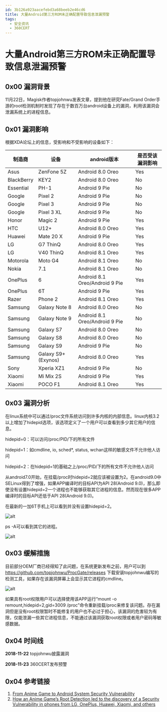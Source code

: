```yaml
---
id: 3b126a923aacefebd3a68beeb2e46cd6
title: 大量Android第三方ROM未正确配置导致信息泄漏预警
tags: 
  - 安全资讯
  - 360CERT
---
```


# 大量Android第三方ROM未正确配置导致信息泄漏预警

0x00 漏洞背景
---------


11月22日，Magisk作者topjohnwu发表文章，提到他在研究Fate/Grand Order手游的root检测机制时发现了存在于数百万台android设备上的漏洞，利用该漏洞会泄漏系统上的进程信息。


0x01 漏洞影响
---------


根据XDA论坛上的信息，受影响和不受影响的设备如下：




| 制造商 | 设备 | android版本 | 是否受该漏洞影响 |
| --- | --- | --- | --- |
| Asus | ZenFone 5Z | Android 8.0 Oreo | Yes |
| BlackBerry | KEY2 | Android 8.0 Oreo | No |
| Essential | PH-1 | Android 9 Pie | No |
| Google | Pixel 2 | Android 9 Pie | No |
| Google | Pixel 3 | Android 9 Pie | No |
| Google | Pixel 3 XL | Android 9 Pie | No |
| Honor | Magic 2 | Android 9 Pie | Yes |
| HTC | U12+ | Android 8.0 Oreo | Yes |
| Huawei | Mate 20 X | Android 9 Pie | Yes |
| LG | G7 ThinQ | Android 8.0 Oreo | Yes |
| LG | V40 ThinQ | Android 8.1 Oreo | Yes |
| Motorola | Moto G4 | Android 8.1 Oreo | No |
| Nokia | 7.1 | Android 8.1 Oreo | No |
| OnePlus | 6 | Android 8.1 Oreo/Android 9 Pie | Yes |
| OnePlus | 6T | Android 9 Pie | Yes |
| Razer | Phone 2 | Android 8.1 Oreo | Yes |
| Samsung | Galaxy Note 8 | Android 8.0 Oreo | No |
| Samsung | Galaxy Note 9 | Android 8.1 Oreo/Android 9 Pie | No |
| Samsung | Galaxy S7 | Android 8.0 Oreo | No |
| Samsung | Galaxy S8 | Android 8.0 Oreo | No |
| Samsung | Galaxy S9 | Android 9 Pie | No |
| Samsung | Galaxy S9+ (Exynos) | Android 8.0 Oreo | Yes |
| Sony | Xperia XZ1 | Android 9 Pie | No |
| Xiaomi | Mi Mix 2S | Android 9 Pie | Yes |
| Xiaomi | POCO F1 | Android 8.1 Oreo | Yes |


0x03 漏洞分析
---------


在linux系统中可以通过/proc文件系统访问到许多内核的内部信息。linux内核3.2以上增加了hidepid选项，该选项定义了一个用户可以查看到多少其它用户的信息。


hidepid=0：可以访问/proc/PID/下的所有文件


hidepid=1：如cmdline, io, sched*, status, wchan这样的敏感文件不允许他人访问


hidepid=2：在hidepid=1的基础之上/proc/PID/下的所有文件不允许他人访问


从android7.0开始，在挂载/proc时hidepid=2就应该被设置为2。在android9.0中SELinux得到了增强，如果APP编译时的目标API为API 28(Android 9.0)，那么即使没有设置hidepid=2一个进程也不能够获取其它进程的信息。然而现在很多APP编译时的目标API还低于API 28(Android 9.0)。


在最新的一加6T手机上可以看到并没有设置hidepid=2。


![alt](https://p403.ssl.qhimgs4.com/t0121f83c62eac550a0.png)


ps -A可以看到其它的进程。


![alt](https://p403.ssl.qhimgs4.com/t01b7ea4624b1486ace.png)


0x03 缓解措施
---------


目前部分OEM厂商已经得知了此问题，在系统更新发布之前，用户可以到 <https://github.com/topjohnwu/ProcGate/releases> 下载安装topjohnwu编写的检测工具，如果存在该漏洞屏幕上会显示其它进程的cmdline。


![alt](https://p403.ssl.qhimgs4.com/t0148ef2890afbe9b2f.jpeg)


如果具有root权限用户可以选择使用该APP运行“mount -o remount,hidepid=2,gid=3009 /proc”命令重新挂载/proc来修复该问题。存在漏洞但是没有root权限暂时不能修复的用户也不必过于担心，该漏洞的危害较为有限，仅能泄漏一些其它进程信息，不能通过该漏洞获取root权限或者用户密码等敏感数据。


0x04 时间线
--------


**2018-11-22** topjohnwu披露漏洞


**2018-11-23** 360CERT发布预警


0x04 参考链接
---------


1. [From Anime Game to Android System Security Vulnerability](https://medium.com/@topjohnwu/from-anime-game-to-android-system-security-vulnerability-9b955a182f20)
2. [How an Anime Game’s Root Detection led to the discovery of a Security Vulnerability in phones from LG, OnePlus, Huawei, Xiaomi, and others](https://www.xda-developers.com/procfs-leak-lg-oneplus-huawei-xiaomi-asus/)


